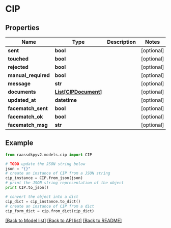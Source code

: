 # CIP


## Properties
Name | Type | Description | Notes
------------ | ------------- | ------------- | -------------
**sent** | **bool** |  | [optional] 
**touched** | **bool** |  | [optional] 
**rejected** | **bool** |  | [optional] 
**manual_required** | **bool** |  | [optional] 
**message** | **str** |  | [optional] 
**documents** | [**List[CIPDocument]**](CIPDocument.md) |  | [optional] 
**updated_at** | **datetime** |  | [optional] 
**facematch_sent** | **bool** |  | [optional] 
**facematch_ok** | **bool** |  | [optional] 
**facematch_msg** | **str** |  | [optional] 

## Example

```python
from raassdkpyv2.models.cip import CIP

# TODO update the JSON string below
json = "{}"
# create an instance of CIP from a JSON string
cip_instance = CIP.from_json(json)
# print the JSON string representation of the object
print CIP.to_json()

# convert the object into a dict
cip_dict = cip_instance.to_dict()
# create an instance of CIP from a dict
cip_form_dict = cip.from_dict(cip_dict)
```
[[Back to Model list]](../README.md#documentation-for-models) [[Back to API list]](../README.md#documentation-for-api-endpoints) [[Back to README]](../README.md)


